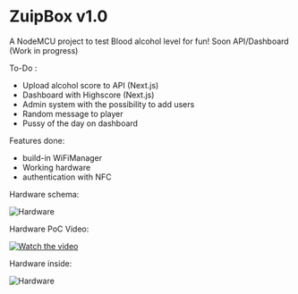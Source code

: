 # ZuipBox v1.0

A NodeMCU project to test Blood alcohol level for fun! Soon API/Dashboard (Work in progress)

To-Do :

- Upload alcohol score to API (Next.js)
- Dashboard with Highscore (Next.js)
- Admin system with the possibility to add users
- Random message to player
- Pussy of the day on dashboard 

Features done:

- build-in WiFiManager
- Working hardware
- authentication with NFC 

Hardware schema:

![Hardware](https://github.com/teumaas/ZuipBox/blob/main/resources/ZuipBox%20Schema.png?raw=true)

Hardware PoC Video:

[![Watch the video](http://i3.ytimg.com/vi/4rIUsq0xRoQ/hqdefault.jpg)](https://youtu.be/4rIUsq0xRoQ)

Hardware inside:

![Hardware](https://github.com/teumaas/ZuipBox/blob/main/resources/Hardware.png?raw=true)
